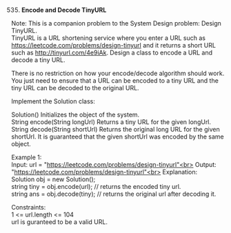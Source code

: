535. **Encode and Decode TinyURL**

Note: This is a companion problem to the System Design problem: Design TinyURL.<br>
TinyURL is a URL shortening service where you enter a URL such as https://leetcode.com/problems/design-tinyurl and it returns a short URL such as http://tinyurl.com/4e9iAk. Design a class to encode a URL and decode a tiny URL.<br>

There is no restriction on how your encode/decode algorithm should work. You just need to ensure that a URL can be encoded to a tiny URL and the tiny URL can be decoded to the original URL.<br>

Implement the Solution class:<br>

Solution() Initializes the object of the system.<br>
String encode(String longUrl) Returns a tiny URL for the given longUrl.<br>
String decode(String shortUrl) Returns the original long URL for the given shortUrl. It is guaranteed that the given shortUrl was encoded by the same object.<br>

Example 1:<br>
Input: url = "https://leetcode.com/problems/design-tinyurl"<br>
Output: "https://leetcode.com/problems/design-tinyurl"<br>
Explanation:<br>
Solution obj = new Solution();<br>
string tiny = obj.encode(url); // returns the encoded tiny url.<br>
string ans = obj.decode(tiny); // returns the original url after decoding it.<br>

Constraints:<br>
1 <= url.length <= 104<br>
url is guranteed to be a valid URL.
